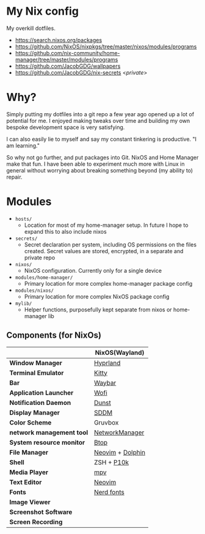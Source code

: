 # My Nix config

My overkill dotfiles.

* https://search.nixos.org/packages
* https://github.com/NixOS/nixpkgs/tree/master/nixos/modules/programs
* https://github.com/nix-community/home-manager/tree/master/modules/programs
* https://github.com/JacobGDG/wallpapers
* https://github.com/JacobGDG/nix-secrets \<_private_\>


# Why?

Simply putting my dotfiles into a git repo a few year ago opened up a lot of
potential for me. I enjoyed making tweaks over time and building my own bespoke
development space is very satisfying.

I can also easily lie to myself and say my constant tinkering is productive. "I
am learning."

So why not go further, and put packages into Git. NixOS and Home Manager make
that fun. I have been able to experiment much more with Linux in general without
worrying about breaking something beyond (my ability to) repair.

# Modules
* `hosts/`
    * Location for most of my home-manager setup. In future I hope to expand
      this to also include nixos
* `secrets/`
    * Secret declaration per system, including OS permissions on the files
      created. Secret values are stored, encrypted, in a separate and private
      repo
* `nixos/`
    * NixOS configuration. Currently only for a single device
* `modules/home-manager/`
    * Primary location for more complex home-manager package config
* `modules/nixos/`
    * Primary location for more complex NixOS package config
* `mylib/`
    * Helper functions, purposefully kept separate from nixos or home-manager
      lib

## Components (for NixOs)

|                             | NixOS(Wayland)                    |
| --------------------------- | --------------------------------- |
| **Window Manager**          | [Hyprland][Hyprland]              |
| **Terminal Emulator**       | [Kitty][Kitty]                    |
| **Bar**                     | [Waybar][Waybar]                  |
| **Application Launcher**    | [Wofi][wofi]                      |
| **Notification Daemon**     | [Dunst][Dunst]                    |
| **Display Manager**         | [SDDM][SDDM]                      |
| **Color Scheme**            | Gruvbox                           |
| **network management tool** | [NetworkManager][NetworkManager]  |
| **System resource monitor** | [Btop][Btop]                      |
| **File Manager**            | [Neovim][Neovim] + [Dolphin][Dolphin] |
| **Shell**                   | ZSH + [P10k][P10k]                |
| **Media Player**            | [mpv][mpv]                        |
| **Text Editor**             | [Neovim][Neovim]                  |
| **Fonts**                   | [Nerd fonts][Nerd fonts]          |
| **Image Viewer**            |                                   |
| **Screenshot Software**     |                                   |
| **Screen Recording**        |                                   |



[Hyprland]: https://github.com/hyprwm/Hyprland
[Kitty]: https://github.com/kovidgoyal/kitty
[Zsh]: https://github.com/nushell/nushell
[P10k]: https://github.com/romkatv/powerlevel10k
[Waybar]: https://github.com/Alexays/Waybar
[wofi]: https://github.com/SimplyCEO/wofi
[Dunst]: https://github.com/dunst-project/dunst
[Btop]: https://github.com/aristocratos/btop
[Neovim]: https://github.com/neovim/neovim
[Hyprshot]: https://github.com/Gustash/Hyprshot
[Nerd fonts]: https://github.com/ryanoasis/nerd-fonts
[NetworkManager]: https://wiki.gnome.org/Projects/NetworkManager
[wl-clipboard]: https://github.com/bugaevc/wl-clipboard
[SDDM]: https://github.com/sddm/sddm
[Dolphin]: https://github.com/KDE/dolphin
[mpv]: https://mpv.io/
